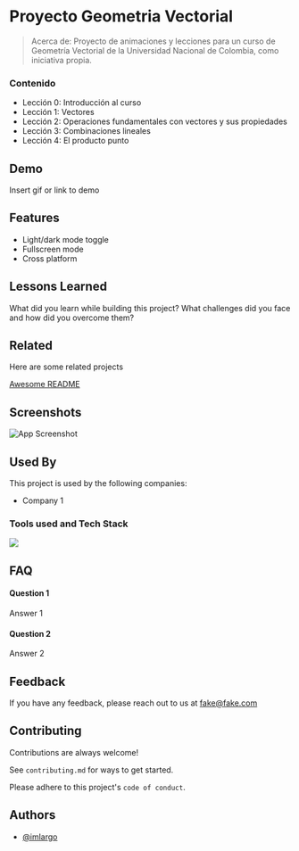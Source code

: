 # Proyecto Geometria Vectorial

> Acerca de: Proyecto de animaciones y lecciones para un curso de Geometría Vectorial de la Universidad Nacional de Colombia, como iniciativa propia.

### Contenido

- Lección 0: Introducción al curso
- Lección 1: Vectores
- Lección 2: Operaciones fundamentales con vectores y sus propiedades
- Lección 3: Combinaciones lineales
- Lección 4: El producto punto

## Demo

Insert gif or link to demo

## Features

- Light/dark mode toggle
- Fullscreen mode
- Cross platform

## Lessons Learned

What did you learn while building this project? What challenges did you face and how did you overcome them?

## Related

Here are some related projects

[Awesome README](https://github.com/matiassingers/awesome-readme)

## Screenshots

![App Screenshot](https://via.placeholder.com/468x300?text=App+Screenshot+Here)

## Used By

This project is used by the following companies:
- Company 1

### Tools used and Tech Stack

<a href="https://skillicons.dev">
  <img src="https://skillicons.dev/icons?i=python,js,html,css,firebase,bootstrap,md,latex&theme=dark" />
</a>

## FAQ

#### Question 1

Answer 1

#### Question 2

Answer 2

## Feedback

If you have any feedback, please reach out to us at fake@fake.com
    
## Contributing

Contributions are always welcome!

See `contributing.md` for ways to get started.

Please adhere to this project's `code of conduct`.

## Authors

- [@imlargo](https://www.github.com/imlargo)
